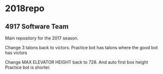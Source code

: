 # 2018repo

## 4917 Software Team
Main repository for the 2017 season.

Change 3 talons back to victors.
Practice bot has talons where the good bot has victors

Change MAX ELEVATOR HEIGHT back to 728.
And auto first box height
Practice bot is shorter.
